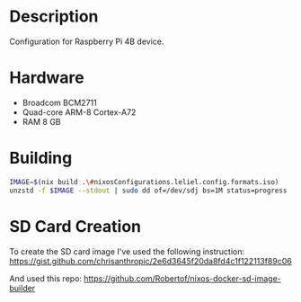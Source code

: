 # Description

Configuration for Raspberry Pi 4B device.

# Hardware

* Broadcom BCM2711
* Quad-core ARM-8 Cortex-A72
* RAM 8 GB

# Building

```sh
IMAGE=$(nix build .\#nixosConfigurations.leliel.config.formats.iso)
unzstd -f $IMAGE --stdout | sudo dd of=/dev/sdj bs=1M status=progress
```

# SD Card Creation

To create the SD card image I've used the following instruction:
https://gist.github.com/chrisanthropic/2e6d3645f20da8fd4c1f122113f89c06

And used this repo:
https://github.com/Robertof/nixos-docker-sd-image-builder

